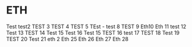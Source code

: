 # ETH
Test
test2
TEST 3
TEST 4
TEST 5
TEst -
test 8
TEST 9
Eth10
Eth 11
test 12
Test 13
TEST 14
Test 15
Test 16
Test 15
TEST 16
test 17
TEST 18
Test 19
TEST 20
Test 21
eth 2
Eth 25
Eth 26
Eth 27
Eth 28
